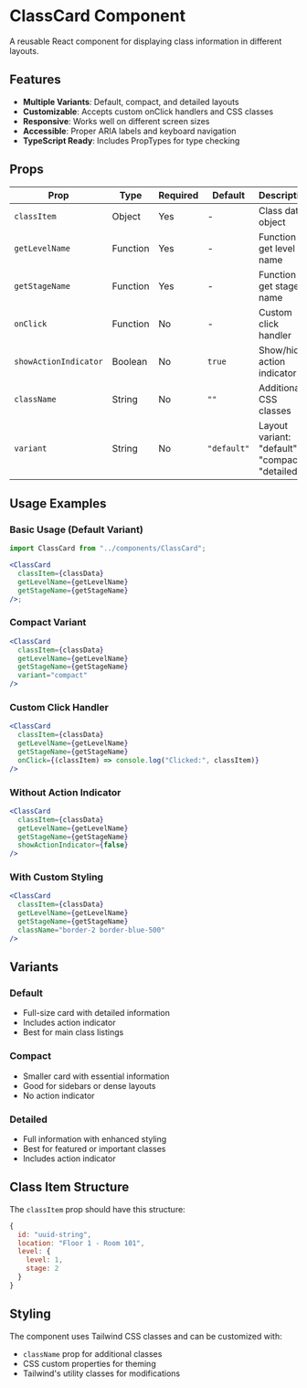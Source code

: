 # ClassCard Component

A reusable React component for displaying class information in different layouts.

## Features

- **Multiple Variants**: Default, compact, and detailed layouts
- **Customizable**: Accepts custom onClick handlers and CSS classes
- **Responsive**: Works well on different screen sizes
- **Accessible**: Proper ARIA labels and keyboard navigation
- **TypeScript Ready**: Includes PropTypes for type checking

## Props

| Prop                  | Type     | Required | Default     | Description                                      |
| --------------------- | -------- | -------- | ----------- | ------------------------------------------------ |
| `classItem`           | Object   | Yes      | -           | Class data object                                |
| `getLevelName`        | Function | Yes      | -           | Function to get level name                       |
| `getStageName`        | Function | Yes      | -           | Function to get stage name                       |
| `onClick`             | Function | No       | -           | Custom click handler                             |
| `showActionIndicator` | Boolean  | No       | `true`      | Show/hide action indicator                       |
| `className`           | String   | No       | `""`        | Additional CSS classes                           |
| `variant`             | String   | No       | `"default"` | Layout variant: "default", "compact", "detailed" |

## Usage Examples

### Basic Usage (Default Variant)

```jsx
import ClassCard from "../components/ClassCard";

<ClassCard
  classItem={classData}
  getLevelName={getLevelName}
  getStageName={getStageName}
/>;
```

### Compact Variant

```jsx
<ClassCard
  classItem={classData}
  getLevelName={getLevelName}
  getStageName={getStageName}
  variant="compact"
/>
```

### Custom Click Handler

```jsx
<ClassCard
  classItem={classData}
  getLevelName={getLevelName}
  getStageName={getStageName}
  onClick={(classItem) => console.log("Clicked:", classItem)}
/>
```

### Without Action Indicator

```jsx
<ClassCard
  classItem={classData}
  getLevelName={getLevelName}
  getStageName={getStageName}
  showActionIndicator={false}
/>
```

### With Custom Styling

```jsx
<ClassCard
  classItem={classData}
  getLevelName={getLevelName}
  getStageName={getStageName}
  className="border-2 border-blue-500"
/>
```

## Variants

### Default

- Full-size card with detailed information
- Includes action indicator
- Best for main class listings

### Compact

- Smaller card with essential information
- Good for sidebars or dense layouts
- No action indicator

### Detailed

- Full information with enhanced styling
- Best for featured or important classes
- Includes action indicator

## Class Item Structure

The `classItem` prop should have this structure:

```javascript
{
  id: "uuid-string",
  location: "Floor 1 - Room 101",
  level: {
    level: 1,
    stage: 2
  }
}
```

## Styling

The component uses Tailwind CSS classes and can be customized with:

- `className` prop for additional classes
- CSS custom properties for theming
- Tailwind's utility classes for modifications
